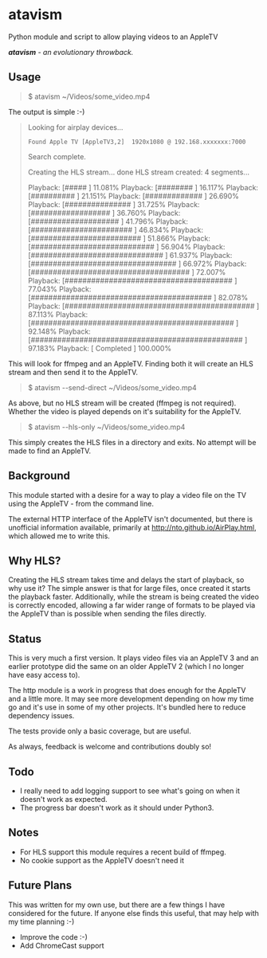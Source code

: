 # atavism
Python module and script to allow playing videos to an AppleTV

_**atavism** - an evolutionary throwback._

## Usage

> $ atavism ~/Videos/some_video.mp4

The output is simple :-)

> Looking for airplay devices...
>
>     Found Apple TV [AppleTV3,2]  1920x1080 @ 192.168.xxxxxxx:7000
>
>  Search complete.
>
> Creating the HLS stream...
>     done
> HLS stream created: 4 segments...
>
>    Playback: [#####                                             ] 11.081%
>    Playback: [########                                          ] 16.117%
>    Playback: [##########                                        ] 21.151%
>    Playback: [#############                                     ] 26.690%
>    Playback: [###############                                   ] 31.725%
>    Playback: [##################                                ] 36.760%
>    Playback: [####################                              ] 41.796%
>    Playback: [#######################                           ] 46.834%
>    Playback: [#########################                         ] 51.866%
>    Playback: [############################                      ] 56.904%
>    Playback: [##############################                    ] 61.937%
>    Playback: [#################################                 ] 66.972%
>    Playback: [####################################              ] 72.007%
>    Playback: [######################################            ] 77.043%
>    Playback: [#########################################         ] 82.078%
>    Playback: [###########################################       ] 87.113%
>    Playback: [##############################################    ] 92.148%
>    Playback: [################################################  ] 97.183%
>    Playback: [ Completed                                        ] 100.000%
>

This will look for ffmpeg and an AppleTV. Finding both it will create an HLS stream and then send it to the AppleTV.

> $ atavism --send-direct ~/Videos/some_video.mp4

As above, but no HLS stream will be created (ffmpeg is not required). Whether the video is played depends on it's suitability for the AppleTV.

> $ atavism --hls-only ~/Videos/some_video.mp4

This simply creates the HLS files in a directory and exits. No attempt will be made to find an AppleTV.

## Background
This module started with a desire for a way to play a video file on the TV using the AppleTV - from the command line.

The external HTTP interface of the AppleTV isn't documented, but there is unofficial information available, primarily at http://nto.github.io/AirPlay.html, which allowed me to write this.

## Why HLS?
Creating the HLS stream takes time and delays the start of playback, so why use it? The simple answer is that for large files, once created it starts the playback faster. Additionally, while the stream is being created the video is correctly encoded, allowing a far wider range of formats to be played via the AppleTV than is possible when sending the files directly.

## Status
This is very much a first version. It plays video files via an AppleTV 3 and an earlier prototype did the same on an older AppleTV 2 (which I no longer have easy access to).

The http module is a work in progress that does enough for the AppleTV and a little more. It may see more development depending on how my time go and it's use in some of my other projects. It's bundled here to reduce dependency issues.

The tests provide only a basic coverage, but are useful.

As always, feedback is welcome and contributions doubly so!

## Todo
* I really need to add logging support to see what's going on when it doesn't work as expected.
* The progress bar doesn't work as it should under Python3.

## Notes
* For HLS support this module requires a recent build of ffmpeg.
* No cookie support as the AppleTV doesn't need it

## Future Plans
This was written for my own use, but there are a few things I have considered for the future. If anyone else finds this useful, that may help with my time planning :-)

* Improve the code :-)
* Add ChromeCast support
